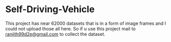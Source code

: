 # Self-Driving-Vehicle

This project has near 62000 datasets that is in a form of image frames and
I could not upload those all here. So if u use this project mail to ranjith99d2e@gmail.com to collect the dataset.
